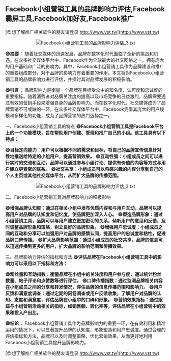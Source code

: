 ## **Facebook小组营销工具的品牌影响力评估,Facebook霸屏工具,Facebook加好友,Facebook推广**

[😍想了解推广相关软件的朋友请登录 http://www.vst.tw](http://www.vst.tw)

 <center><img src="https://vst.tw/MP4/tuiguang/png/5.png" alt="Facebook小组营销工具的品牌影响力评估_3.txt"></center>

**😄摘要：**
随着社交媒体的迅速发展，品牌在数字化时代面临了全新的挑战和机遇。在众多社交媒体平台中，Facebook作为全球最大的社交网络之一，拥有庞大的用户基础和广泛的影响力。其中，Facebook小组营销工具作为品牌建设和推广的重要组成部分，对于品牌的影响力有着重要的作用。本文将对Facebook小组营销工具的品牌影响力进行评估，并探讨其对品牌发展的积极影响。

**😄引言：**
品牌影响力是衡量一个品牌在目标受众中的知名度、认可度和忠诚度的重要指标。随着消费者对品牌关注度的提高以及市场竞争的日益激烈，品牌需要通过有效的营销手段来增强自身的品牌影响力。而在数字化时代，社交媒体成为了品牌营销不可或缺的一环。在众多社交媒体平台中，Facebook凭借其庞大的用户规模和多样化的功能，成为了品牌营销的热门选择之一。

一、Facebook小组营销工具的特点
**😄Facebook小组营销工具是Facebook平台上的一个功能模块，旨在帮助用户创建、管理和推广自己的小组。该工具具有以下特点：**

**😄目标定向能力：用户可以根据不同的需求和目标，将自己的品牌宣传信息针对性地推送给特定的小组用户，提高营销效果。**
**😄互动性强：小组成员之间可以进行实时的交流和互动，品牌可以通过参与小组讨论、提供有价值的内容等方式与用户建立更紧密的联系。**
**😄社交共享：小组成员可以将感兴趣的内容分享到自己的个人主页或其他社交媒体平台，从而扩大品牌的传播范围。**

 <center><img src="https://vst.tw/MP4/tuiguang/png/8.png" alt="Facebook小组营销工具的品牌影响力评估_3.txt"></center>

二、Facebook小组营销工具对品牌影响力的积极影响

**😄增强品牌认知度：通过在相关小组中发布优质内容和与用户互动，品牌可以提高用户对品牌的认知度和记忆度，使品牌更加深入人心。**
**😄塑造品牌形象：通过小组营销工具，品牌可以与用户建立更加密切的关系，倾听用户的意见和反馈，及时调整品牌形象和策略，树立良好的品牌形象。**
**😄增强用户忠诚度：小组成员之间的互动和分享可以加强用户对品牌的感情认同，提高用户的忠诚度和粘性，促进品牌口碑传播。**
**😄扩大品牌影响范围：通过小组成员的社交共享，品牌的信息可以迅速传播到更多的用户，扩大品牌的影响范围和传播效果。**

三、品牌影响力评估的指标和方法
**😄评估品牌在Facebook小组营销工具中的影响力可以采用以下指标和方法：**

**😄粉丝量和互动指数：衡量品牌在小组中的关注度和用户参与度，通过统计粉丝数量、帖子评论和点赞数等进行评估。**
**😄口碑传播指数：通过监测品牌相关内容在小组成员之间的分享和转发情况，评估品牌的信息传播范围和影响力。**
**😄用户反馈和满意度调查：通过定期的问卷调查或用户反馈收集，了解用户对品牌的认知、态度和满意度，评估品牌在小组中的口碑和形象。**
**😄营销效果指标：通过跟踪与小组营销活动相关的指标，如销售额、转化率等，评估品牌在小组营销中的效果和投入产出比。**

**😄结论：**
Facebook小组营销工具作为品牌影响力的重要一环，在有效利用和精准运用的情况下，可以显著提升品牌的认知度、形象塑造和用户忠诚度。通过合理的评估指标和方法，品牌可以及时调整策略，优化营销效果，从而更好地利用Facebook小组营销工具提升品牌影响力。

[😍想了解推广相关软件的朋友请登录 http://www.vst.tw](http://www.vst.tw)




